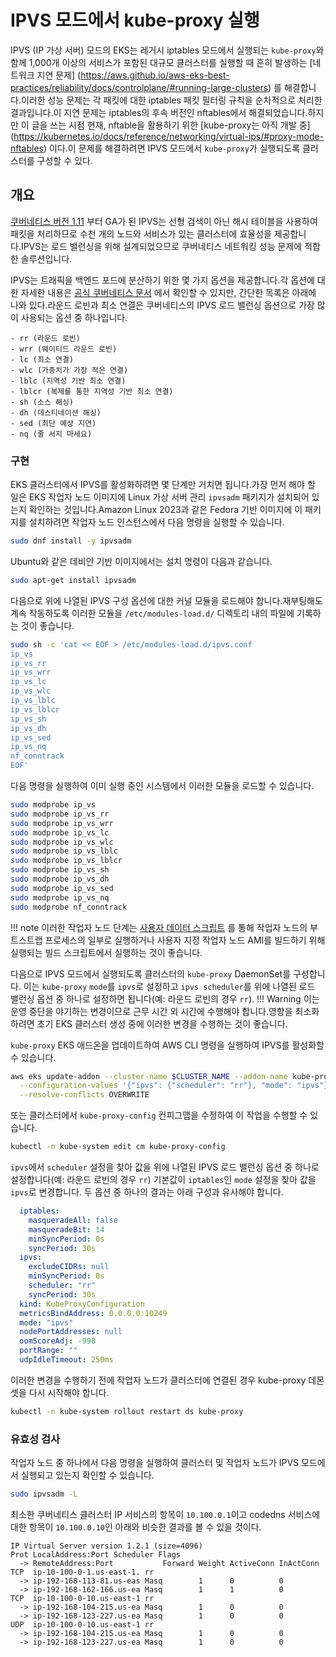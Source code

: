 # IPVS 모드에서 kube-proxy 실행

IPVS (IP 가상 서버) 모드의 EKS는 레거시 iptables 모드에서 실행되는 `kube-proxy`와 함께 1,000개 이상의 서비스가 포함된 대규모 클러스터를 실행할 때 흔히 발생하는 [네트워크 지연 문제] (https://aws.github.io/aws-eks-best-practices/reliability/docs/controlplane/#running-large-clusters) 를 해결합니다.이러한 성능 문제는 각 패킷에 대한 iptables 패킷 필터링 규칙을 순차적으로 처리한 결과입니다.이 지연 문제는 iptables의 후속 버전인 nftables에서 해결되었습니다.하지만 이 글을 쓰는 시점 현재, nftable을 활용하기 위한 [kube-proxy는 아직 개발 중] (https://kubernetes.io/docs/reference/networking/virtual-ips/#proxy-mode-nftables) 이다.이 문제를 해결하려면 IPVS 모드에서 `kube-proxy`가 실행되도록 클러스터를 구성할 수 있다.

## 개요

[쿠버네티스 버전 1.11](https://kubernetes.io/blog/2018/07/09/ipvs-based-in-cluster-load-balancing-deep-dive/) 부터 GA가 된 IPVS는 선형 검색이 아닌 해시 테이블을 사용하여 패킷을 처리하므로 수천 개의 노드와 서비스가 있는 클러스터에 효율성을 제공합니다.IPVS는 로드 밸런싱을 위해 설계되었으므로 쿠버네티스 네트워킹 성능 문제에 적합한 솔루션입니다.

IPVS는 트래픽을 백엔드 포드에 분산하기 위한 몇 가지 옵션을 제공합니다.각 옵션에 대한 자세한 내용은 [공식 쿠버네티스 문서](https://kubernetes.io/docs/reference/networking/virtual-ips/#proxy-mode-ipvs) 에서 확인할 수 있지만, 간단한 목록은 아래에 나와 있다.라운드 로빈과 최소 연결은 쿠버네티스의 IPVS 로드 밸런싱 옵션으로 가장 많이 사용되는 옵션 중 하나입니다.
```
- rr (라운드 로빈)
- wrr (웨이티드 라운드 로빈)
- lc (최소 연결)
- wlc (가중치가 가장 적은 연결)
- lblc (지역성 기반 최소 연결)
- lblcr (복제를 통한 지역성 기반 최소 연결)
- sh (소스 해싱)
- dh (데스티네이션 해싱)
- sed (최단 예상 지연)
- nq (줄 서지 마세요)
```

### 구현

EKS 클러스터에서 IPVS를 활성화하려면 몇 단계만 거치면 됩니다.가장 먼저 해야 할 일은 EKS 작업자 노드 이미지에 Linux 가상 서버 관리 `ipvsadm` 패키지가 설치되어 있는지 확인하는 것입니다.Amazon Linux 2023과 같은 Fedora 기반 이미지에 이 패키지를 설치하려면 작업자 노드 인스턴스에서 다음 명령을 실행할 수 있습니다.
```bash
sudo dnf install -y ipvsadm
```
Ubuntu와 같은 데비안 기반 이미지에서는 설치 명령이 다음과 같습니다.
```bash
sudo apt-get install ipvsadm
```

다음으로 위에 나열된 IPVS 구성 옵션에 대한 커널 모듈을 로드해야 합니다.재부팅해도 계속 작동하도록 이러한 모듈을 `/etc/modules-load.d/` 디렉토리 내의 파일에 기록하는 것이 좋습니다.
```bash
sudo sh -c 'cat << EOF > /etc/modules-load.d/ipvs.conf
ip_vs
ip_vs_rr
ip_vs_wrr
ip_vs_lc
ip_vs_wlc
ip_vs_lblc
ip_vs_lblcr
ip_vs_sh
ip_vs_dh
ip_vs_sed
ip_vs_nq
nf_conntrack
EOF'
```
다음 명령을 실행하여 이미 실행 중인 시스템에서 이러한 모듈을 로드할 수 있습니다.
```bash
sudo modprobe ip_vs 
sudo modprobe ip_vs_rr
sudo modprobe ip_vs_wrr
sudo modprobe ip_vs_lc
sudo modprobe ip_vs_wlc
sudo modprobe ip_vs_lblc
sudo modprobe ip_vs_lblcr
sudo modprobe ip_vs_sh
sudo modprobe ip_vs_dh
sudo modprobe ip_vs_sed
sudo modprobe ip_vs_nq
sudo modprobe nf_conntrack
```
!!! note
    이러한 작업자 노드 단계는 [사용자 데이터 스크립트](https://docs.aws.amazon.com/AWSEC2/latest/UserGuide/user-data.html) 를 통해 작업자 노드의 부트스트랩 프로세스의 일부로 실행하거나 사용자 지정 작업자 노드 AMI를 빌드하기 위해 실행되는 빌드 스크립트에서 실행하는 것이 좋습니다.

다음으로 IPVS 모드에서 실행되도록 클러스터의 `kube-proxy` DaemonSet를 구성합니다. 이는 `kube-proxy` `mode`를 `ipvs`로 설정하고 `ipvs scheduler`를 위에 나열된 로드 밸런싱 옵션 중 하나로 설정하면 됩니다(예: 라운드 로빈의 경우 `rr`).
!!! Warning
    이는 운영 중단을 야기하는 변경이므로 근무 시간 외 시간에 수행해야 합니다.영향을 최소화하려면 초기 EKS 클러스터 생성 중에 이러한 변경을 수행하는 것이 좋습니다.

`kube-proxy` EKS 애드온을 업데이트하여 AWS CLI 명령을 실행하여 IPVS를 활성화할 수 있습니다.
```bash
aws eks update-addon --cluster-name $CLUSTER_NAME --addon-name kube-proxy \
  --configuration-values '{"ipvs": {"scheduler": "rr"}, "mode": "ipvs"}' \
  --resolve-conflicts OVERWRITE
```
또는 클러스터에서 `kube-proxy-config` 컨피그맵을 수정하여 이 작업을 수행할 수 있습니다.
```bash
kubectl -n kube-system edit cm kube-proxy-config
```
`ipvs`에서 `scheduler` 설정을 찾아 값을 위에 나열된 IPVS 로드 밸런싱 옵션 중 하나로 설정합니다(예: 라운드 로빈의 경우 `rr`)
기본값이 `iptables`인 `mode` 설정을 찾아 값을 `ipvs`로 변경합니다.
두 옵션 중 하나의 결과는 아래 구성과 유사해야 합니다.
```yaml hl_lines="9 13"
  iptables:
    masqueradeAll: false
    masqueradeBit: 14
    minSyncPeriod: 0s
    syncPeriod: 30s
  ipvs:
    excludeCIDRs: null
    minSyncPeriod: 0s
    scheduler: "rr"
    syncPeriod: 30s
  kind: KubeProxyConfiguration
  metricsBindAddress: 0.0.0.0:10249
  mode: "ipvs"
  nodePortAddresses: null
  oomScoreAdj: -998
  portRange: ""
  udpIdleTimeout: 250ms
```

이러한 변경을 수행하기 전에 작업자 노드가 클러스터에 연결된 경우 kube-proxy 데몬셋을 다시 시작해야 합니다.
```bash
kubectl -n kube-system rollout restart ds kube-proxy
```

### 유효성 검사

작업자 노드 중 하나에서 다음 명령을 실행하여 클러스터 및 작업자 노드가 IPVS 모드에서 실행되고 있는지 확인할 수 있습니다.
```bash
sudo ipvsadm -L
```

최소한 쿠버네티스 클러스터 IP 서비스의 항목이 `10.100.0.1`이고 codedns 서비스에 대한 항목이 `10.100.0.10`인 아래와 비슷한 결과를 볼 수 있을 것이다.
```hl_lines="4 7 10"
IP Virtual Server version 1.2.1 (size=4096)
Prot LocalAddress:Port Scheduler Flags
  -> RemoteAddress:Port           Forward Weight ActiveConn InActConn
TCP  ip-10-100-0-1.us-east-1. rr
  -> ip-192-168-113-81.us-eas Masq        1      0          0
  -> ip-192-168-162-166.us-ea Masq        1      1          0
TCP  ip-10-100-0-10.us-east-1 rr
  -> ip-192-168-104-215.us-ea Masq        1      0          0
  -> ip-192-168-123-227.us-ea Masq        1      0          0
UDP  ip-10-100-0-10.us-east-1 rr
  -> ip-192-168-104-215.us-ea Masq        1      0          0
  -> ip-192-168-123-227.us-ea Masq        1      0          0
```